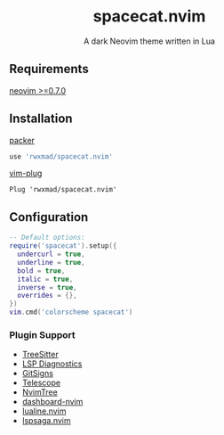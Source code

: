 <div align="center">
<h1>spacecat.nvim</h1>
<p>A dark Neovim theme written in Lua</p>
</div>

## Requirements

[neovim >=0.7.0](https://github.com/neovim/neovim/wiki/Installing-Neovim)

## Installation

[packer](https://github.com/wbthomason/packer.nvim)

```lua
use 'rwxmad/spacecat.nvim'
```

[vim-plug](https://github.com/junegunn/vim-plug)

```vim
Plug 'rwxmad/spacecat.nvim'
```

## Configuration

```lua
-- Default options:
require('spacecat').setup({
  undercurl = true,
  underline = true,
  bold = true,
  italic = true,
  inverse = true,
  overrides = {},
})
vim.cmd('colorscheme spacecat')
```

### Plugin Support

- [TreeSitter](https://github.com/nvim-treesitter/nvim-treesitter)
- [LSP Diagnostics](https://neovim.io/doc/user/lsp.html)
- [GitSigns](https://github.com/lewis6991/gitsigns.nvim)
- [Telescope](https://github.com/nvim-telescope/telescope.nvim)
- [NvimTree](https://github.com/kyazdani42/nvim-tree.lua)
- [dashboard-nvim](https://github.com/glepnir/dashboard-nvim)
- [lualine.nvim](https://github.com/nvim-lualine/lualine.nvim)
- [lspsaga.nvim](https://github.com/glepnir/lspsaga.nvim)
